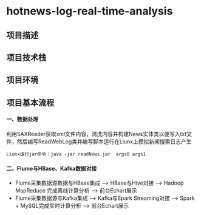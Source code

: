 # hotnews-log-real-time-analysis

## 项目描述

## 项目技术栈

## 项目环境

## 项目基本流程
#### 一、数据处理
利用SAXReader获取xml文件内容，清洗内容并构建News实体类以便写入txt文件，然后编写ReadWebLog类并编写脚本运行在Liunx上模拟新闻搜索日志产生
~~~
Liunx运行jar命令：java -jar readNews.jar  args0 args1
~~~

#### 二、Flume与HBase、Kafka数据对接
* Flume采集数据源数据与HBase集成 -->  HBase与Hive对接  ——>   Hadoop MapReduce 完成离线计算分析  ——>  前台Echart展示
* Flume采集数据源与Kafka集成 ——> Kafka与Spark Streaming对接  ——> Spark + MySQL完成实时计算分析  ——>  前台Echart展示
